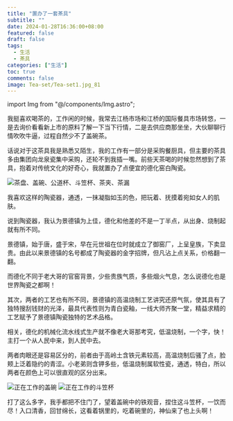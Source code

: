 ```yaml
---
title: "置办了一套茶具"
subtitle: ""
date: 2024-01-28T16:36:00+08:00
featured: false
draft: false
tags:
  - 生活
  - 茶具
categories: ["生活"]
toc: true
comments: false
image: Tea-set/Tea-set1.jpg_81
---
```

import Img from "@/components/Img.astro";

我挺喜欢喝茶的，工作闲的时候，我常去江杨市场和江桥的国际餐具市场转悠，一是去询价看看新上市的原料了解一下当下行情，二是去供应商那坐坐，大伙聊聊行情吹吹牛逼，过程自然少不了盖碗茶。

话说对于这茶具我是熟悉又陌生，我的工作有一部分是采购餐厨具，但主要的茶具多由集团向龙泉瓷集中采购，还轮不到我插一嘴。前些天茶喝的时候忽然想到了茶具，抱着对传统文化的好奇心，我就置办了点便宜的德化窑白陶瓷。

<Img src="Tea-set2.jpg" alt="茶盘、盖碗、公道杯、斗笠杯、茶夹、茶漏" />

我喜欢这样的陶瓷器，通透，一抹凝脂如玉的色，把玩着、抚摸着宛如女人的肌肤。

说到陶瓷器，我认为景德镇为上佳，德化和他差的不是一丁半点，从出身、烧制起就有所不同。

景德镇，始于唐，盛于宋，早在元世祖在位时就成立了御窑厂，上呈皇族，下卖显贵。由此以来景德镇的名号都成了陶瓷器的金字招牌，但凡沾上点关系，价格翻一翻。

而德化不同于老大哥的官窑背景，少些贵族气质，多些烟火气息，怎么说德化也是世界陶瓷之都啊！

其次，两者的工艺也有所不同，景德镇的高温烧制工艺讲究还原气氛，使其具有了独特搜刮钱财的光泽，最具代表性则为青白瓷釉，一线大师齐聚一堂，精益求精的工艺赋予了景德镇陶瓷独特的艺术品格。

相关，德化的机械化流水线式生产就不像老大哥那考究，低温烧制，一个字，快！主打一个从人民中来，到人民中去。

两者肉眼还是容易区分的，前者由于高岭土含铁元素较高，高温烧制后骚了点，脸颊上泛着隐约的青涩。小老弟则含钾多些，低温烧制属软性瓷，通透，特白，所以两者在颜色上可以很直观的区分出来。

<Img src="Tea-set1.jpg" alt="正在工作的盖碗" />

<Img src="Tea-set6.jpg" alt="正在工作的斗笠杯" />

打了这么多字，我手都把不住门了，望着盖碗中的铁观音，捏住这斗笠杯，一饮而尽！入口清香，回甘绵长，这看着锅里的，吃着碗里的，神仙来了也上头啊！
